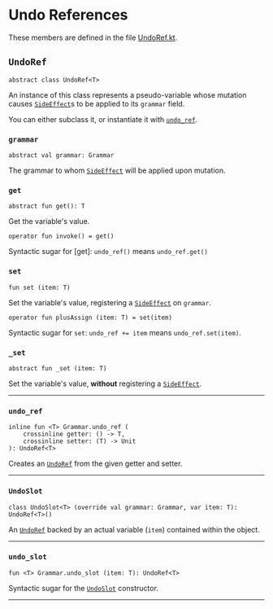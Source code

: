 # Undo References

These members are defined in the file [UndoRef.kt].

[UndoRef.kt]: /norswap/autumn/undoable/UndoRef.kt

## `UndoRef`

    abstract class UndoRef<T>

An instance of this class represents a pseudo-variable whose mutation
causes [`SideEffect`]s to be applied to its `grammar` field.

You can either subclass it, or instantiate it with [`undo_ref`].

[`SideEffect`]: ../side-effects.md#sideeffect
[`undo_ref`]: #undo_ref

### `grammar`

    abstract val grammar: Grammar

The grammar to whom [`SideEffect`] will be applied upon mutation.

### `get`

    abstract fun get(): T

Get the variable's value.

    operator fun invoke() = get()

Syntactic sugar for [get]: `undo_ref()` means `undo_ref.get()`

### `set`

    fun set (item: T)

Set the variable's value, registering a [`SideEffect`] on `grammar`.

    operator fun plusAssign (item: T) = set(item)

Syntactic sugar for `set`: `undo_ref += item` means `undo_ref.set(item)`.

### `_set`

    abstract fun _set (item: T)

Set the variable's value, **without** registering a [`SideEffect`].

---

### `undo_ref`

    inline fun <T> Grammar.undo_ref (
        crossinline getter: () -> T,
        crossinline setter: (T) -> Unit
    ): UndoRef<T>

Creates an [`UndoRef`] from the given getter and setter.

[`UndoRef`]: #undoref

---

### `UndoSlot`

    class UndoSlot<T> (override val grammar: Grammar, var item: T): UndoRef<T>()

An [`UndoRef`] backed by an actual variable (`item`) contained within the object.

---

### `undo_slot`

    fun <T> Grammar.undo_slot (item: T): UndoRef<T>

Syntactic sugar for the [`UndoSlot`] constructor.

[`UndoSlot`]: #undoslot

---